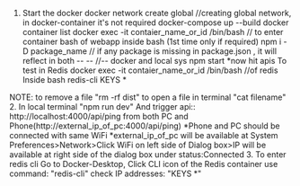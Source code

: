 1. Start the docker 
   docker network create global //creating global network, in docker-container it's not required
   docker-compose up --build
   docker container list
      docker exec -it contaier_name_or_id /bin/bash // to enter container bash of webapp
      inside bash
      (1st time only if required) npm i -D package_name // if any package is missing in package.json , it will reflect in both -- -- //-- docker and local sys
      npm start
      *now hit apis
  To test in Redis
      docker exec -it contaier_name_or_id /bin/bash  //of redis
      Inside bash
          redis-cli
             KEYS *
  

NOTE: to remove a file "rm -rf dist"
      to open a file in terminal "cat filename"
2. In local terminal "npm run dev"
    And trigger api:: http://localhost:4000/api/ping
    from both PC and Phone(http://external_ip_of_pc:4000/api/ping)
    *Phone and PC should be connected with same WiFi
    *external_ip_of_pc will be available at System Preferences>Network>Click WiFi on left side of Dialog box>IP will be available at right side of the dialog box under status:Connected
3. To enter redis cli 
   Go to Docker-Desktop, Click CLI icon of the Redis container
   use command: "redis-cli"
   check IP addresses:  "KEYS *"
